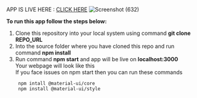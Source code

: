 APP IS LIVE HERE : <a href="https://fgloginfg.herokuapp.com/">CLICK HERE</a>
![Screenshot (632)](https://user-images.githubusercontent.com/60816072/147345914-b2a248c2-5710-4b62-acec-1408fb74e6f1.png)

<b>To run this app follow the steps below:</b>
<ol>
<li>Clone this repository into your local system using command 
  <b> git clone REPO_URL
  </b>
</li>
  <li>Into the source folder where you have cloned this repo
    and run  command 
    <b>npm install</b>
    
  </li>
  <li>Run command <b>npm start</b> and app will be live on <b>localhost:3000</b>
  </li>
  <div>Your webpage will look like this</div>
  
 <div>
   If you face issues on npm start then you can run these commands
   
     npm intall @material-ui/core
     npm install @material-ui/style
   
  </div>
 
